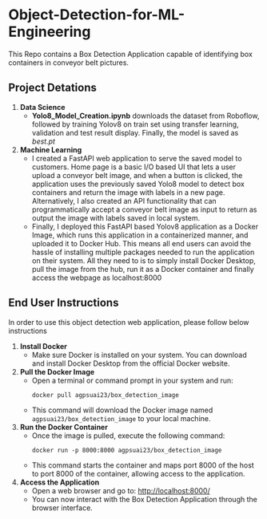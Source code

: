 <!DOCTYPE html>
<html lang="en">
<head>
<meta charset="UTF-8">
<meta name="viewport" content="width=device-width, initial-scale=1.0">
</head>
<body>
<h1>Object-Detection-for-ML-Engineering</h1>
<p>This Repo contains a Box Detection Application capable of identifying box containers in conveyor belt pictures.</p>

<h2>Project Detations</h2>

<ol>
  <li><strong>Data Science</strong>
    <ul>
      <li><b>Yolo8_Model_Creation.ipynb</b> downloads the dataset from Roboflow, followed by training Yolov8 on train set using transfer learning, validation and test result display. Finally, the model is saved as <i>best.pt</i></li>
    </ul>
  </li>

  <li><strong>Machine Learning </strong>
    <ul>
      <li>I created a FastAPI web application to serve the saved model to customers. Home page is a basic I/O based UI that lets a user upload a conveyor belt image, and when a button is clicked, the application uses the previously saved Yolo8 model to detect box containers and return the image with labels in a new page. Alternatively, I also created an API functionality that can programmatically accept a conveyor belt image as input to return as output the image with labels saved in local system. </li>
      <li>Finally, I deployed this FastAPI based Yolov8 application as a Docker Image, which runs this application in a containerized manner, and uploaded it to Docker Hub. This means all end users can avoid the hassle of installing multiple packages needed to run the application on their system. All they need to is to simply install Docker Desktop, pull the image from the hub, run it as a Docker container and finally access the webpage as localhost:8000</li>
    </ul>
  </li>
</ol>
  
  

<h2>End User Instructions</h2>
In order to use this object detection web application, please follow below instructions
<ol>
  <li><strong>Install Docker</strong>
    <ul>
      <li>Make sure Docker is installed on your system. You can download and install Docker Desktop from the official Docker website.</li>
    </ul>
  </li>

  <li><strong>Pull the Docker Image</strong>
    <ul>
      <li>Open a terminal or command prompt in your system and run:
        <pre><code>docker pull agpsuai23/box_detection_image</code></pre>
      </li>
      <li>This command will download the Docker image named <code>agpsuai23/box_detection_image</code> to your local machine.</li>
    </ul>
  </li>

  <li><strong>Run the Docker Container</strong>
    <ul>
      <li>Once the image is pulled, execute the following command:
        <pre><code>docker run -p 8000:8000 agpsuai23/box_detection_image</code></pre>
      </li>
      <li>This command starts the container and maps port 8000 of the host to port 8000 of the container, allowing access to the application.</li>
    </ul>
  </li>

  <li><strong>Access the Application</strong>
    <ul>
      <li>Open a web browser and go to: <a href="http://localhost:8000/" target="_blank">http://localhost:8000/</a></li>
      <li>You can now interact with the Box Detection Application through the browser interface.</li>
    </ul>
  </li>
</ol>

</body>
</html>
